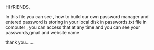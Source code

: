 HI fRIENDS,

In this file you can see , 
how to build our own password manager and entered password is storing in your local disk in passwords.txt file in computer ,
you can access that at any time and you can see your passwords,gmail and website name

thank you.......
 
